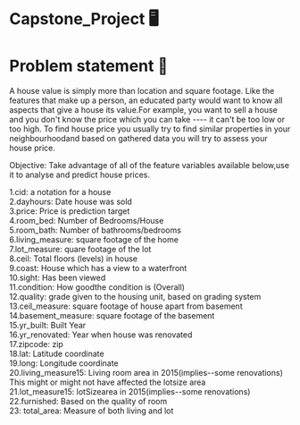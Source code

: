# Capstone_Project 🖥️

# Problem statement 🏡

A house value is simply more than location and square footage. Like the features that make up a person, an educated party would want to know all aspects that give a house its value.For example, you want to sell a house and you don't know the price which you can take ---- it can't be too low or too high. To find house price you usually try to find similar properties in your neighbourhoodand based on gathered data you will try to assess your house price.


Objective:  Take advantage of all of the feature variables available below,use it to analyse and predict house prices. 

1.cid: a notation for a house<br />
2.dayhours: Date house was sold<br />
3.price: Price is prediction target<br />
4.room_bed: Number of Bedrooms/House<br />
5.room_bath: Number of bathrooms/bedrooms<br />
6.living_measure: square footage of the home<br />
7.lot_measure: quare footage of the lot<br />
8.ceil: Total floors (levels) in house<br />
9.coast: House which has a view to a waterfront<br />
10.sight: Has been viewed<br />
11.condition: How goodthe condition is (Overall)<br />
12.quality: grade given to the housing unit, based on grading system<br />
13.ceil_measure: square footage of house apart from basement<br />
14.basement_measure: square footage of the basement<br />
15.yr_built: Built Year<br />
16.yr_renovated: Year when house was renovated<br />
17.zipcode: zip<br />
18.lat: Latitude coordinate<br />
19.long: Longitude coordinate<br />
20.living_measure15: Living room area in 2015(implies--some renovations) This might or might not have affected the lotsize area<br />
21.lot_measure15: lotSizearea in 2015(implies--some renovations)<br />
22.furnished: Based on the quality of room <br />
23: total_area: Measure of both living and lot<br />

